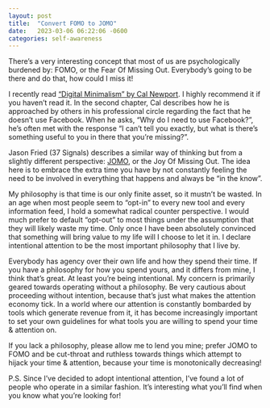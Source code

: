 ```yaml
---
layout: post
title:  "Convert FOMO to JOMO"
date:   2023-03-06 06:22:06 -0600
categories: self-awareness
---
```

There’s a very interesting concept that most of us are psychologically burdened by: FOMO, or the Fear Of Missing Out. Everybody’s going to be there and do that, how could I miss it! 

I recently read [“Digital Minimalism” by Cal Newport](https://www.amazon.com/Digital-Minimalism-Choosing-Focused-Noisy/dp/0525536515/). I highly recommend it if you haven’t read it. In the second chapter, Cal describes how he is approached by others in his professional circle regarding the fact that he doesn’t use Facebook. When he asks, “Why do I need to use Facebook?”, he’s often met with the response “I can’t tell you exactly, but what is there’s something useful to you in there that you’re missing?”.

Jason Fried (37 Signals) describes a similar way of thinking but from a slightly different perspective: [JOMO](https://37signals.com/29), or the Joy Of Missing Out. The idea here is to embrace the extra time you have by not constantly feeling the need to be involved in everything that happens and always be “in the know”. 

My philosophy is that time is our only finite asset, so it mustn’t be wasted. In an age when most people seem to “opt-in” to every new tool and every information feed, I hold a somewhat radical counter perspective. I would much prefer to default “opt-out” to most things under the assumption that they will likely waste my time. Only once I have been absolutely convinced that something will bring value to my life will I choose to let it in. I declare intentional attention to be the most important philosophy that I live by. 

Everybody has agency over their own life and how they spend their time. If you have a philosophy for how you spend yours, and it differs from mine, I think that’s great. At least you’re being intentional. My concern is primarily geared towards operating without a philosophy. Be very cautious about proceeding without intention, because that’s just what makes the attention economy tick. In a world where our attention is constantly bombarded by tools which generate revenue from it, it has become increasingly important to set your own guidelines for what tools you are willing to spend your time & attention on.

If you lack a philosophy, please allow me to lend you mine; prefer JOMO to FOMO and be cut-throat and ruthless towards things which attempt to hijack your time & attention, because your time is monotonically decreasing!

P.S. Since I’ve decided to adopt intentional attention, I’ve found a lot of people who operate in a similar fashion. It’s interesting what you’ll find when you know what you’re looking for!
